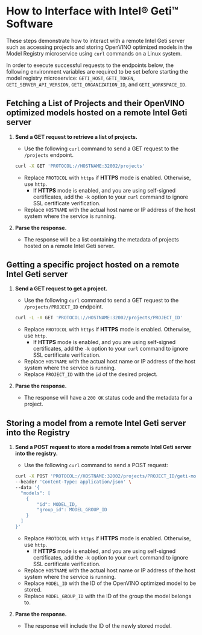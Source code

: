 # How to Interface with Intel® Geti™ Software

These steps demonstrate how to interact with a remote Intel Geti server such as accessing projects and storing OpenVINO optimized models in the Model Registry microservice using `curl` commands on a Linux system.

In order to execute successful requests to the endpoints below, the following environment variables are required to be set before starting the model registry microservice: `GETI_HOST`, `GETI_TOKEN`, `GETI_SERVER_API_VERSION`, `GETI_ORGANIZATION_ID`, and `GETI_WORKSPACE_ID`.

## Fetching a List of Projects and their OpenVINO optimized models hosted on a remote Intel Geti server

1. **Send a GET request to retrieve a list of projects.**
    * Use the following `curl` command to send a GET request to the `/projects` endpoint. 

    ```bash
    curl -X GET 'PROTOCOL://HOSTNAME:32002/projects'
    ```

    * Replace `PROTOCOL` with `https` if **HTTPS** mode is enabled. Otherwise, use `http`.
      * If **HTTPS** mode is enabled, and you are using self-signed certificates, add the `-k` option to your `curl` command to ignore SSL certificate verification.
    * Replace `HOSTNAME` with the actual host name or IP address of the host system where the service is running.

1. **Parse the response.**
    * The response will be a list containing the metadata of projects hosted on a remote Intel Geti server.

## Getting a specific project hosted on a remote Intel Geti server

1. **Send a GET request to get a project.**
    * Use the following `curl` command to send a GET request to the `/projects/PROJECT_ID` endpoint.

    ```bash
    curl -L -X GET 'PROTOCOL://HOSTNAME:32002/projects/PROJECT_ID'
    ```

    * Replace `PROTOCOL` with `https` if **HTTPS** mode is enabled. Otherwise, use `http`.
      * If **HTTPS** mode is enabled, and you are using self-signed certificates, add the `-k` option to your `curl` command to ignore SSL certificate verification.
    * Replace `HOSTNAME` with the actual host name or IP address of the host system where the service is running.
    * Replace `PROJECT_ID` with the `id` of the desired project.

1. **Parse the response.**
    * The response will have a `200 OK` status code and the metadata for a project.


## Storing a model from a remote Intel Geti server into the Registry

1. **Send a POST request to store a model from a remote Intel Geti server into the registry.**
    * Use the following `curl` command to send a POST request: 

    ```bash
    curl -X POST 'PROTOCOL://HOSTNAME:32002/projects/PROJECT_ID/geti-models/download' \
    --header 'Content-Type: application/json' \
    --data '{
      "models": [
        {
            "id": MODEL_ID,
            "group_id": MODEL_GROUP_ID
        }
      ]
    }'
    ```


    * Replace `PROTOCOL` with `https` if **HTTPS** mode is enabled. Otherwise, use `http`.
      * If **HTTPS** mode is enabled, and you are using self-signed certificates, add the `-k` option to your `curl` command to ignore SSL certificate verification.
    * Replace `HOSTNAME` with the actual host name or IP address of the host system where the service is running.
    * Replace `MODEL_ID` with the ID of the OpenVINO optimized model to be stored.
    * Replace `MODEL_GROUP_ID` with the ID of the group the model belongs to.

1. **Parse the response.**
    * The response will include the ID of the newly stored model.

